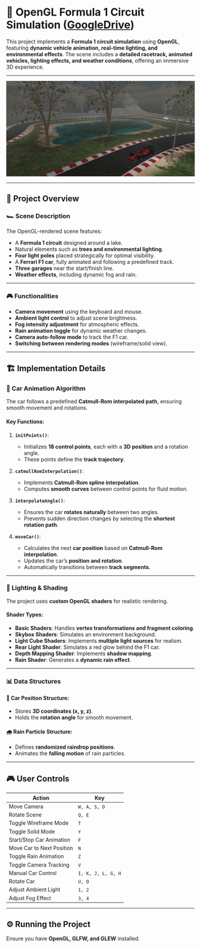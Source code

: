 # 🚀 OpenGL Formula 1 Circuit Simulation ([GoogleDrive](https://drive.google.com/drive/folders/1KrqS1WrZiPOAyNeeofEjY-ObvffRisJi?usp=drive_link))

This project implements a **Formula 1 circuit simulation** using **OpenGL**, featuring **dynamic vehicle animation, real-time lighting, and environmental effects**. The scene includes a **detailed racetrack, animated vehicles, lighting effects, and weather conditions**, offering an immersive 3D experience.

---

![Photo](https://github.com/dansimina/OpenGL-project/blob/main/presentation_photo.png)

---

## 📜 Project Overview

### 🏎️ Scene Description
The OpenGL-rendered scene features:
- A **Formula 1 circuit** designed around a lake.
- Natural elements such as **trees and environmental lighting**.
- **Four light poles** placed strategically for optimal visibility.
- A **Ferrari F1 car**, fully animated and following a predefined track.
- **Three garages** near the start/finish line.
- **Weather effects**, including dynamic fog and rain.

---

### 🎮 Functionalities
- **Camera movement** using the keyboard and mouse.
- **Ambient light control** to adjust scene brightness.
- **Fog intensity adjustment** for atmospheric effects.
- **Rain animation toggle** for dynamic weather changes.
- **Camera auto-follow mode** to track the F1 car.
- **Switching between rendering modes** (wireframe/solid view).

---

## 🏗️ Implementation Details

### 🚗 Car Animation Algorithm
The car follows a predefined **Catmull-Rom interpolated path**, ensuring smooth movement and rotations.

#### Key Functions:
1. **`initPoints()`**:
   - Initializes **18 control points**, each with a **3D position** and a rotation angle.
   - These points define the **track trajectory**.

2. **`catmullRomInterpolation()`**:
   - Implements **Catmull-Rom spline interpolation**.
   - Computes **smooth curves** between control points for fluid motion.

3. **`interpolateAngle()`**:
   - Ensures the car **rotates naturally** between two angles.
   - Prevents sudden direction changes by selecting the **shortest rotation path**.

4. **`moveCar()`**:
   - Calculates the next **car position** based on **Catmull-Rom interpolation**.
   - Updates the car’s **position and rotation**.
   - Automatically transitions between **track segments**.

---

### 🔦 Lighting & Shading
The project uses **custom OpenGL shaders** for realistic rendering.

#### Shader Types:
- **Basic Shaders**: Handles **vertex transformations and fragment coloring**.
- **Skybox Shaders**: Simulates an environment background.
- **Light Cube Shaders**: Implements **multiple light sources** for realism.
- **Rear Light Shader**: Simulates a red glow behind the F1 car.
- **Depth Mapping Shader**: Implements **shadow mapping**.
- **Rain Shader**: Generates a **dynamic rain effect**.

---

### 📊 Data Structures
#### 🚗 Car Position Structure:
- Stores **3D coordinates (x, y, z)**.
- Holds the **rotation angle** for smooth movement.

#### 🌧️ Rain Particle Structure:
- Defines **randomized raindrop positions**.
- Animates the **falling motion** of rain particles.

---

## 🎮 User Controls

| Action | Key |
|--------|-----|
| Move Camera | `W, A, S, D` |
| Rotate Scene | `Q, E` |
| Toggle Wireframe Mode | `T` |
| Toggle Solid Mode | `Y` |
| Start/Stop Car Animation | `F` |
| Move Car to Next Position | `N` |
| Toggle Rain Animation | `Z` |
| Toggle Camera Tracking | `V` |
| Manual Car Control | `I, K, J, L, G, H` |
| Rotate Car | `U, O` |
| Adjust Ambient Light | `1, 2` |
| Adjust Fog Effect | `3, 4` |

---

## ⚙️ Running the Project
Ensure you have **OpenGL, GLFW, and GLEW** installed.


